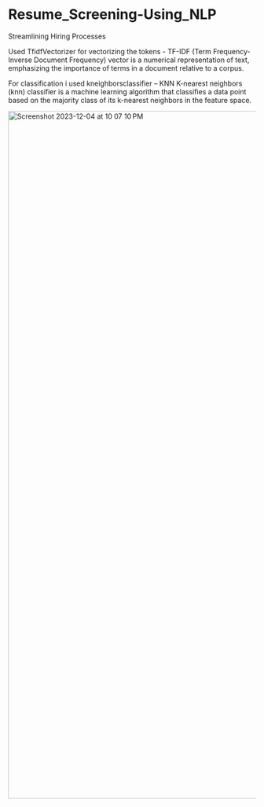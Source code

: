 # Resume_Screening-Using_NLP
Streamlining Hiring Processes


Used TfidfVectorizer for vectorizing the tokens - TF-IDF
(Term Frequency-Inverse Document Frequency) vector is a numerical representation of text, emphasizing the importance of terms in a document relative to a corpus.

For classification i used  kneighborsclassifier – KNN
K-nearest neighbors (knn) classifier is a machine learning algorithm that classifies a data point based on the majority class of its k-nearest neighbors in the feature space.

<img width="1400" alt="Screenshot 2023-12-04 at 10 07 10 PM" src="https://github.com/Yaswanthvarma99/Resume_Screening-Using_NLP/assets/145501882/0fbfda7e-c4e5-4d5b-879f-e146c595cfce">
